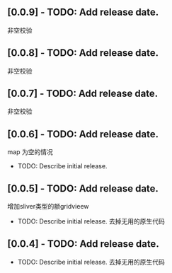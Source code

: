 ## [0.0.9] - TODO: Add release date.
非空校验

## [0.0.8] - TODO: Add release date.
非空校验

## [0.0.7] - TODO: Add release date.
非空校验

## [0.0.6] - TODO: Add release date.
map 为空的情况
* TODO: Describe initial release.

## [0.0.5] - TODO: Add release date.
增加sliver类型的额gridvieew
* TODO: Describe initial release.
去掉无用的原生代码

## [0.0.4] - TODO: Add release date.

* TODO: Describe initial release.
去掉无用的原生代码